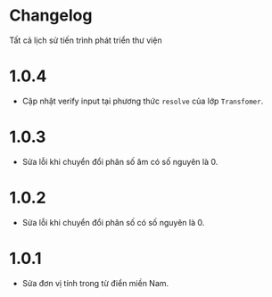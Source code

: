 # Changelog

Tất cả lịch sử tiến trình phát triển thư viện

# 1.0.4

- Cập nhật verify input tại phương thức `resolve` của lớp `Transfomer`.

# 1.0.3

- Sửa lỗi khi chuyển đổi phân số âm có số nguyên là 0.

# 1.0.2

- Sửa lỗi khi chuyển đổi phân số có số nguyên là 0.

# 1.0.1

- Sửa đơn vị tính trong từ điển miền Nam.

